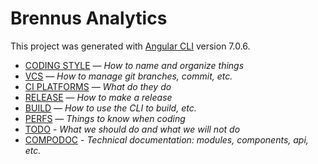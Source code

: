 # Brennus Analytics

This project was generated with [Angular CLI](https://github.com/angular/angular-cli) version 7.0.6.

* [CODING STYLE] — *How to name and organize things*
* [VCS] — *How to manage git branches, commit, etc.*
* [CI PLATFORMS] — *What do they do*
* [RELEASE] — *How to make a release*
* [BUILD] — *How to use the CLI to build, etc.*
* [PERFS] — *Things to know when coding*
* [TODO] - *What we should do and what we will not do*
* [COMPODOC] - *Technical documentation: modules, components, api, etc.*


[CODING STYLE]: docs/style.md
[VCS]: docs/vcs.md
[CI PLATFORMS]: docs/platforms.md
[RELEASE]: docs/release.md
[BUILD]: docs/build.md
[PERFS]: docs/perfs.md
[TODO]: docs/todo.md
[COMPODOC]: public/compodoc/
